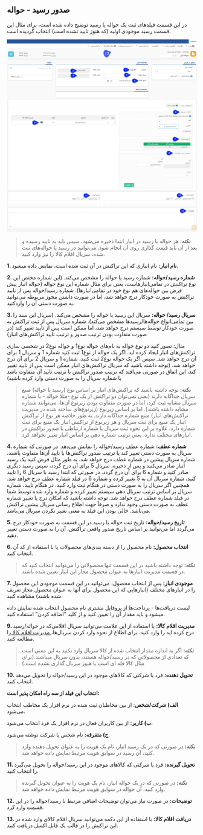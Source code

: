 ## صدور رسید - حواله

در این قسمت فیلدهای ثبت یک حواله یا رسید توضیح داده شده است، برای مثال این قسمت رسید موجودی اولیه (که هنوز تایید نشده است) انتخاب گردیده است.

![](InitialInventory.jpg)

> **نکته:** هر حواله یا رسید در انبار ابتدا ذخیره می‌شود، سپس باید به تایید رسیده و بعد از آن باید قیمت گذاری روی آن انجام شود. می‌توانید در رسید یا حواله‌های ثبت شده، سریال اقلام کالا را نیز وارد کنید.

**1. نام انبار:** نام انباری که این تراکنش در آن ثبت شده است، نمایش داده میشود.

**2. شماره رسید/حواله:** شماره رسید یا حواله را مشخص می‌کند. (این شماره مختص این نوع تراکنش در تمامی‌انبار‌هاست، یعنی برای مثال شماره این نوع حواله (حواله انبار پیش فرض بین حواله‌های هم نوع خود در تمامی‌انبارها). شماره رسید/حواله پس از تایید تراکنش به صورت خودکار درج خواهد شد، اما در صورت داشتن مجوز مربوطه می‌توانید به صورت دستی آن را واردکنید.

**3. سریال رسید/ حواله:** سریال این رسید یا حواله را مشخص می‌کند. (سریال این سند را بین تمامی‌انواع حواله‌ها/رسیدها مشخص می‌کند). شماره سریال پس از ثبت تراکنش به صورت خودکار توسط سیستم درج خواهد شد، اما ممکن است پس از تایید تغییر کند (در صورت متفاوت بودن ترتیب صدور و ترتیب تایید تراکنش‌های انبار)

مثال: تصور کنید دو نوع حواله به نام‌های حواله نوع1 و حواله نوع2 در شخصی سازی تراکنش‌های انبار ایجاد کرده اید. اگر یک حواله از نوع1 ثبت کنید شماره 1 و سریال 1 برای آن درج خواهد شد. سپس اگر یک حواله نوع2 ثبت کنید، شماره 1 و سریال 2 برای آن درج خواهد شد. (توجه داشته باشید که سریال تراکنش‌های انبار ممکن است پس از تایید تغییر کند، این اتفاق در صورتی می‌افتد که ترتیب صدور تراکنش با ترتیب تایید آن متفاوت باشد یا شماره سریال را به صورت دستی وارد کرده باشید)

> **نکته:** توجه داشته باشید که تراکنش‌های انبار بر اساس نوع (رسید یا حواله) منبع  سریال جداگانه دارند (یعنی نمی‌توان دو تراکنش از یک نوع -مثلا حواله - با شماره سریال مشابه ثبت کرد، اما در صورت متفاوت بودن زیرنوع آن‌ها، می‌توانند شماره مشابه داشته باشند). اما بر اساس زیرنوع (زیرنوع‌های ساخته شده در مدیریت تراکنش‌های انبار) منبع شماره جداگانه دارند. به طور خلاصه هر نوع از تراکنش انبار یک منبع برای ثبت سریال و هر زیرنوع از تراکنش انبار یک منبع برای ثبت شماره دارد. علاوه بر این نحوه ثبت سریال یا شماره ارتباطی با صدور تراکنش در انبارهای مختلف ندارد، یعنی ترتیب شماره دهی بر اساس انبار تغییر نخواهد کرد.

**4. شماره عطف:** شماره عطف رسید/حواله را نمایش می‌دهد. در صورتی که شماره سریال به صورت دستی تغییر کند یا ترتیب صدور تراکنش‌ها با تایید آن‌ها متفاوت باشند، شماره سریال پیشین در شماره عطف درج خواهد شد. به طور مثال فرض کنید یک رسید انبار صادر می‌کنید و پس از ذخیره، سریال 5 برای آن درج گردد، سپس رسید دیگری صادر کنید و شماره 6 برای آن درج گردد. در صورتی که ابتدا رسید با سریال 6 را تایید کنید، شماره سریال آن به 5 تغییر کرده و شماره 6 در فیلد شماره عطف درج خواهد شد. همچنین اگر سریال را به صورت دستی در هنگام ثبت وارد کنید، در هنگام تایید، شماره سریال بر اساس ترتیب سریال دهی سیستم تغییر کرده و شماره وارد شده توسط شما در فیلد شماره عطف درج خواهد شد. توجه داشته باشید که امکان درج یا تغییر شماره عطف به صورت دستی وجود ندارد و صرفاً جهت اطلاع رسانی سریال پیشین تراکنش می‌باشد. خالی بودن این فیلد به معنی تغییر نکردن سریال می‌باشد.


**5. تاریخ رسید/حواله:** تاریخ ثبت حواله یا رسید در این قسمت به صورت خودکار درج می‌گردد اما می‌توانید بر اساس تاریخ صدور واقعی تراکنش، آن را به صورت دستی تغییر دهید. 

**6. انتخاب محصول:** نام محصول را از دسته بندی‌های محصولات یا با استفاده از کد آن انتخاب کنید.

> **نکته:** توجه داشته باشید در این قسمت تنها محصولاتی را می‌توانید انتخاب کنید که در قسمت مدیریت انبارها به عنوان محصول مجاز این انبار تعیین شده باشند.

**7. موجودی انبار:** پس از انتخاب محصول، می‌توانید در این قسمت موجودی این محصول را در انبارهای مختلف (انبارهایی که این محصول برای آنها به عنوان محصول مجاز تعریف شده باشند) مشاهده کنید.

لیست دریافت‌ها - پرداخت‌ها از پروفایل مشتری نام محصول انتخاب شده نمایش داده میشود و باید مقدار آن را تعیین کنید و از کلید "اضافه کردن" استفاده کنید.

**9. مدیریت اقلام کالا:** با استفاده از این علامت می‌توانید سریال اقلامی‌که در حواله/رسید درج کرده اید را وارد کنید. برای اطلاع از نحوه وارد کردن سریال‌ها،[ مدیریت اقلام کالا ](https://github.com/1stco/PayamGostarDocs/blob/master/help%202.5.4/Buy-warehouse-sales/Store/sabthavale-resid/aghlam-kala.md)را مطالعه کنید.

> **نکته:** اگر به اندازه مقدار انتخاب شده از کالا سریال وارد نکنید به این معنی است که تعدادی از محصولاتی که در رسید/حواله هستند، بدون سریال میباشند.(برای مثال کالا فله ای است یا هنوز سریال گذاری نشده است.)

**10. تحویل دهنده:** فرد یا شرکتی که کالاهای موجود در این رسید/حواله را تحویل می‌دهد انتخاب کنید.

**انتخاب این فیلد از سه راه امکان پذیر است:**

**الف) شرکت/شخص**: از بین مخاطبان ثبت شده در نرم افزار یک مخاطب انتخاب می‌شود.

**ب) کاربر:** از بین کاربران فعال در نرم افزار یک فرد انتخاب می‌شود.

**ج) متفرقه:** نام شخص یا شرکت نوشته می‌شود.

> **نکته:** در صورتی که در یک رسید انبار، نام یک هویت را به عنوان تحویل دهنده وارد کنید، آن رسید در سوابق هویت مرتبط نمایش داده خواهد شد.


**11. تحویل گیرنده:** فرد یا شرکتی که کالاهای موجود در این رسید/حواله را تحویل می‌گیرد را انتخاب کنید.

> **نکته:** در صورتی که در یک حواله انبار، نام یک هویت را به عنوان تحویل گبرنده وارد کنید، آن حواله در سوابق هویت مرتبط نمایش داده خواهد شد.

**12. توضیحات:** در صورت نیاز می‌توان توضیحات اضافی مرتبط با رسید/حواله را در این قسمت وارد کرد.

**13. دریافت اقلام کالا:** با استفاده از این دکمه می‌توانید سریال اقلام کالای وارد شده در این تراکنش را در قالب یک فایل اکسل دریافت کنید.
